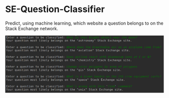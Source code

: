 # SE-Question-Classifier

Predict, using machine learning, which website a question belongs to on the Stack Exchange network.

![example](images/example.png)

